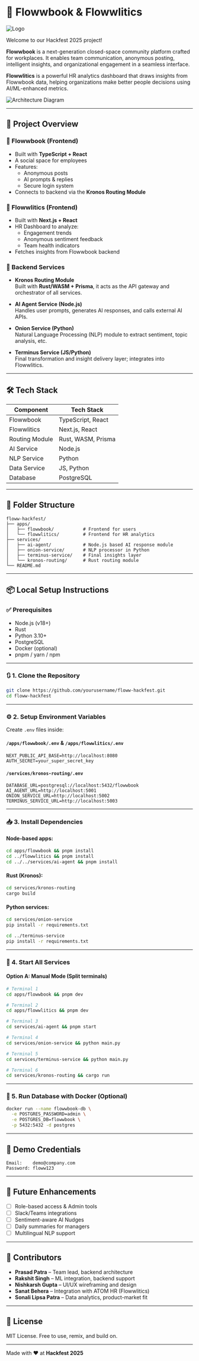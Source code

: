 # 🚀 Flowwbook & Flowwlitics

![Logo](./FBlogo.png)

Welcome to our Hackfest 2025 project!

**Flowwbook** is a next-generation closed-space community platform crafted for workplaces. It enables team communication, anonymous posting, intelligent insights, and organizational engagement in a seamless interface.

**Flowwlitics** is a powerful HR analytics dashboard that draws insights from Flowwbook data, helping organizations make better people decisions using AI/ML-enhanced metrics.

![Architecture Diagram](./File-structure.png)

---

## 🧠 Project Overview

### 🔹 Flowwbook (Frontend)

- Built with **TypeScript + React**
- A social space for employees
- Features:
  - Anonymous posts
  - AI prompts & replies
  - Secure login system
- Connects to backend via the **Kronos Routing Module**

### 🔹 Flowwlitics (Frontend)

- Built with **Next.js + React**
- HR Dashboard to analyze:
  - Engagement trends
  - Anonymous sentiment feedback
  - Team health indicators
- Fetches insights from Flowwbook backend

### 🔹 Backend Services

- **Kronos Routing Module**  
  Built with **Rust/WASM + Prisma**, it acts as the API gateway and orchestrator of all services.

- **AI Agent Service (Node.js)**  
  Handles user prompts, generates AI responses, and calls external AI APIs.

- **Onion Service (Python)**  
  Natural Language Processing (NLP) module to extract sentiment, topic analysis, etc.

- **Terminus Service (JS/Python)**  
  Final transformation and insight delivery layer; integrates into Flowwlitics.

---

## 🛠 Tech Stack

| Component      | Tech Stack         |
| -------------- | ------------------ |
| Flowwbook      | TypeScript, React  |
| Flowwlitics    | Next.js, React     |
| Routing Module | Rust, WASM, Prisma |
| AI Service     | Node.js            |
| NLP Service    | Python             |
| Data Service   | JS, Python         |
| Database       | PostgreSQL         |

---

## 🧩 Folder Structure

```
floww-hackfest/
├── apps/
│   ├── flowwbook/           # Frontend for users
│   └── flowwlitics/         # Frontend for HR analytics
├── services/
│   ├── ai-agent/            # Node.js based AI response module
│   ├── onion-service/       # NLP processor in Python
│   ├── terminus-service/    # Final insights layer
│   └── kronos-routing/      # Rust routing module
└── README.md
```

---

## 📦 Local Setup Instructions

### ✅ Prerequisites

- Node.js (v18+)
- Rust
- Python 3.10+
- PostgreSQL
- Docker (optional)
- pnpm / yarn / npm

---

### 🔃 1. Clone the Repository

```bash
git clone https://github.com/yourusername/floww-hackfest.git
cd floww-hackfest
```

---

### ⚙️ 2. Setup Environment Variables

Create `.env` files inside:

#### `/apps/flowwbook/.env` & `/apps/flowwlitics/.env`

```env
NEXT_PUBLIC_API_BASE=http://localhost:8080
AUTH_SECRET=your_super_secret_key
```

#### `/services/kronos-routing/.env`

```env
DATABASE_URL=postgresql://localhost:5432/flowwbook
AI_AGENT_URL=http://localhost:5001
ONION_SERVICE_URL=http://localhost:5002
TERMINUS_SERVICE_URL=http://localhost:5003
```

---

### 📥 3. Install Dependencies

#### Node-based apps:

```bash
cd apps/flowwbook && pnpm install
cd ../flowwlitics && pnpm install
cd ../../services/ai-agent && pnpm install
```

#### Rust (Kronos):

```bash
cd services/kronos-routing
cargo build
```

#### Python services:

```bash
cd services/onion-service
pip install -r requirements.txt

cd ../terminus-service
pip install -r requirements.txt
```

---

### 🚀 4. Start All Services

#### Option A: Manual Mode (Split terminals)

```bash
# Terminal 1
cd apps/flowwbook && pnpm dev

# Terminal 2
cd apps/flowwlitics && pnpm dev

# Terminal 3
cd services/ai-agent && pnpm start

# Terminal 4
cd services/onion-service && python main.py

# Terminal 5
cd services/terminus-service && python main.py

# Terminal 6
cd services/kronos-routing && cargo run
```

---

### 🐘 5. Run Database with Docker (Optional)

```bash
docker run --name flowwbook-db \
  -e POSTGRES_PASSWORD=admin \
  -e POSTGRES_DB=flowwbook \
  -p 5432:5432 -d postgres
```

---

## 🧪 Demo Credentials

```text
Email:    demo@company.com
Password: floww123
```

---

## 🧭 Future Enhancements

- [ ] Role-based access & Admin tools
- [ ] Slack/Teams integrations
- [ ] Sentiment-aware AI Nudges
- [ ] Daily summaries for managers
- [ ] Multilingual NLP support

---

## 🙌 Contributors

- **Prasad Patra** – Team lead, backend architecture
- **Rakshit Singh** – ML integration, backend support
- **Nishkarsh Gupta** – UI/UX wireframing and design
- **Sanat Behera** – Integration with ATOM HR (Flowwlitics)
- **Sonali Lipsa Patra** – Data analytics, product-market fit

---

## 🏁 License

MIT License. Free to use, remix, and build on.

---

Made with ❤️ at **Hackfest 2025**
